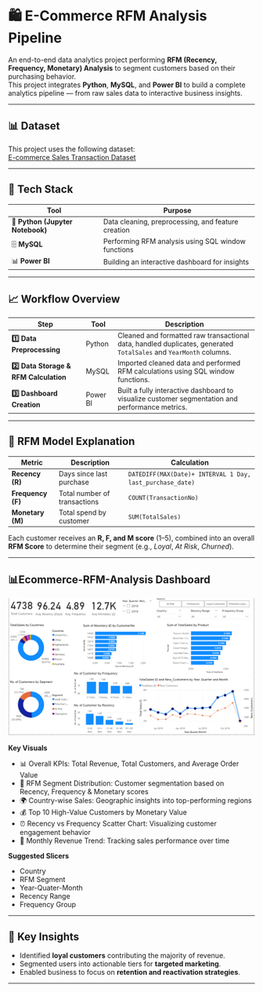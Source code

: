 # 🛍️ E-Commerce RFM Analysis Pipeline

An end-to-end data analytics project performing **RFM (Recency, Frequency, Monetary) Analysis** to segment customers based on their purchasing behavior.  
This project integrates **Python**, **MySQL**, and **Power BI** to build a complete analytics pipeline — from raw sales data to interactive business insights.

---

## 📊 Dataset

This project uses the following dataset:  
[E-commerce Sales Transaction Dataset](https://github.com/khwab13/Ecommerce-Customer-Segmentation-RFM/blob/main/Data/Sales%20Transaction%20v.4a.csv(initial%20database%20for%20cleaning).zip)

---

## 🚀 Tech Stack

| Tool | Purpose |
|------|----------|
| 🐍 **Python (Jupyter Notebook)** | Data cleaning, preprocessing, and feature creation |
| 🗄️ **MySQL** | Performing RFM analysis using SQL window functions |
| 📊 **Power BI** | Building an interactive dashboard for insights |

---

## 📈 Workflow Overview

| Step | Tool | Description |
|------|------|-------------|
| **1️⃣ Data Preprocessing** | Python | Cleaned and formatted raw transactional data, handled duplicates, generated `TotalSales` and `YearMonth` columns. |
| **2️⃣ Data Storage & RFM Calculation** | MySQL | Imported cleaned data and performed RFM calculations using SQL window functions. |
| **3️⃣ Dashboard Creation** | Power BI | Built a fully interactive dashboard to visualize customer segmentation and performance metrics. |

---

## 🧮 RFM Model Explanation

| Metric | Description | Calculation |
|---------|--------------|--------------|
| **Recency (R)** | Days since last purchase | `DATEDIFF(MAX(Date)+ INTERVAL 1 Day, last_purchase_date)` |
| **Frequency (F)** | Total number of transactions | `COUNT(TransactionNo)` |
| **Monetary (M)** | Total spend by customer | `SUM(TotalSales)` |

Each customer receives an **R, F, and M score** (1–5), combined into an overall **RFM Score** to determine their segment (e.g., *Loyal*, *At Risk*, *Churned*).

---

## 📊Ecommerce-RFM-Analysis Dashboard

![Dashboard Preview](https://github.com/khwab13/Ecommerce-Customer-Segmentation-RFM/blob/main/Dashboard_PowerBI/RFM_Dashboard.png)

**Key Visuals**
- 📊 Overall KPIs: Total Revenue, Total Customers, and Average Order Value  
- 🧮 RFM Segment Distribution: Customer segmentation based on Recency, Frequency & Monetary scores  
- 🌍 Country-wise Sales: Geographic insights into top-performing regions  
- 💰 Top 10 High-Value Customers by Monetary Value  
- ⏰ Recency vs Frequency Scatter Chart: Visualizing customer engagement behavior  
- 📅 Monthly Revenue Trend: Tracking sales performance over time  


**Suggested Slicers**
- Country  
- RFM Segment  
- Year-Quater-Month  
- Recency Range
- Frequency Group  

---

## 🧠 Key Insights

- Identified **loyal customers** contributing the majority of revenue.  
- Segmented users into actionable tiers for **targeted marketing**.  
- Enabled business to focus on **retention and reactivation strategies**.  

---

